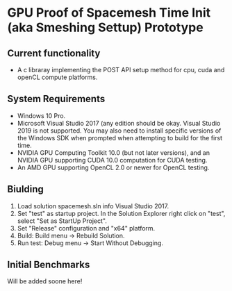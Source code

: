 # GPU Proof of Spacemesh Time Init (aka Smeshing Settup) Prototype

## Current functionality
- A c libraray implementing the POST API setup method for cpu, cuda and openCL compute platforms.

## System Requirements
- Windows 10 Pro.
- Microsoft Visual Studio 2017 (any edition should be okay. Visual Studio 2019 is not supported. You may also need to install specific versions of the Windows SDK when prompted when attempting to build for the first time.
- NVIDIA GPU Computing Toolkit 10.0 (but not later versions), and an NVIDIA GPU supporting CUDA 10.0 computation for CUDA testing.
- An AMD GPU supporting OpenCL 2.0 or newer for OpenCL testing.

## Biulding
1. Load solution spacemesh.sln info Visual Studio 2017.
2. Set "test" as startup project. In the Solution Explorer right click on "test", select "Set as StartUp Project".
3. Set "Release" configuration and "x64" platform.
4. Build: Build menu -> Rebuild Solution.
5. Run test: Debug menu -> Start Without Debugging.

## Initial Benchmarks
Will be added soone here!
